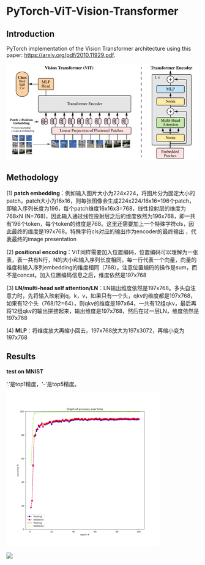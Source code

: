# PyTorch-ViT-Vision-Transformer
## Introduction
PyTorch implementation of the Vision Transformer architecture using this paper: https://arxiv.org/pdf/2010.11929.pdf. 

![](.\images\VIT.jpg)

## Methodology
(1) **patch embedding**：例如输入图片大小为224x224，将图片分为固定大小的patch，patch大小为16x16，则每张图像会生成224x224/16x16=196个patch，即输入序列长度为196，每个patch维度16x16x3=768，线性投射层的维度为768xN (N=768)，因此输入通过线性投射层之后的维度依然为196x768，即一共有196个token，每个token的维度是768。这里还需要加上一个特殊字符cls，因此最终的维度是197x768。特殊字符cls对应的输出作为encoder的最终输出 ，代表最终的image presentation

(2) **positional encoding**：ViT同样需要加入位置编码，位置编码可以理解为一张表，表一共有N行，N的大小和输入序列长度相同，每一行代表一个向量，向量的维度和输入序列embedding的维度相同（768）。注意位置编码的操作是sum，而不是concat。加入位置编码信息之后，维度依然是197x768

(3) **LN/multi-head self attention/LN**：LN输出维度依然是197x768。多头自注意力时，先将输入映射到q，k，v，如果只有一个头，qkv的维度都是197x768，如果有12个头（768/12=64），则qkv的维度是197x64，一共有12组qkv，最后再将12组qkv的输出拼接起来，输出维度是197x768，然后在过一层LN，维度依然是197x768

(4) **MLP**：将维度放大再缩小回去，197x768放大为197x3072，再缩小变为197x768



## Results 
**test on MNIST**

‘.’是top1精度，‘-’是top5精度。

<img src="images\MNIST\my_accuracy.png" style="zoom:40%;" />

![](C:\Users\LEVI\Desktop\VIT\images\MNIST\my_cm_train.png)
